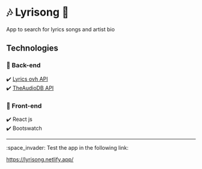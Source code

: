 # :notes: Lyrisong :musical_note:

App to search for lyrics songs and artist bio

## Technologies
### :small_blue_diamond: Back-end
:heavy_check_mark: [Lyrics ovh API](https://api.lyrics.ovh]) \
:heavy_check_mark: [TheAudioDB API](https://www.theaudiodb.com])

### :small_blue_diamond: Front-end
:heavy_check_mark: React js \
:heavy_check_mark: Bootswatch

<hr>
:space_invader: Test the app in the following link:

https://lyrisong.netlify.app/

